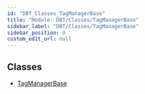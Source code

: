 ```yaml
---
id: "DBT_Classes_TagManagerBase"
title: "Module: DBT/Classes/TagManagerBase"
sidebar_label: "DBT/Classes/TagManagerBase"
sidebar_position: 0
custom_edit_url: null
---
```


## Classes

- [TagManagerBase](../classes/DBT_Classes_TagManagerBase.TagManagerBase.md)
